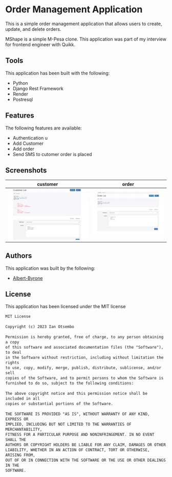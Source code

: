 # Order Management Application

This is a simple order management application that allows users to create, update, and delete orders.

MShape is a simple M-Pesa clone. This application was part of my interview for frontend engineer with Quikk.

## Tools

This application has been built with the following:

- Python
- Django Rest Framework
- Render
- Postresql

## Features

The following features are available:

- Authentication u
- Add Customer
- Add order
- Send SMS to cutomer order is placed

## Screenshots

| customer                       | order                       |
| ------------------------------ | --------------------------- |
| ![image](/images/customer.png) | ![image](/images/order.png) |

<!-- | login                                | register                              |
| ------------------------------------ | ------------------------------------- |
| ![image](/src/screenshots/login.png) | ![image](/src/screenshots/signup.png) |

| landing                             | dashboard                                |
| ----------------------------------- | ---------------------------------------- |
| ![image](/src/screenshots/home.png) | ![image](/src/screenshots/dashboard.png) | -->

## Authors

This application was built by the following:

- [Albert-Byrone](https://github.com/Albert-Byrone)

## License

This application has been licensed under the MIT license

```
MIT License

Copyright (c) 2023 Ian Otsembo

Permission is hereby granted, free of charge, to any person obtaining a copy
of this software and associated documentation files (the "Software"), to deal
in the Software without restriction, including without limitation the rights
to use, copy, modify, merge, publish, distribute, sublicense, and/or sell
copies of the Software, and to permit persons to whom the Software is
furnished to do so, subject to the following conditions:

The above copyright notice and this permission notice shall be included in all
copies or substantial portions of the Software.

THE SOFTWARE IS PROVIDED "AS IS", WITHOUT WARRANTY OF ANY KIND, EXPRESS OR
IMPLIED, INCLUDING BUT NOT LIMITED TO THE WARRANTIES OF MERCHANTABILITY,
FITNESS FOR A PARTICULAR PURPOSE AND NONINFRINGEMENT. IN NO EVENT SHALL THE
AUTHORS OR COPYRIGHT HOLDERS BE LIABLE FOR ANY CLAIM, DAMAGES OR OTHER
LIABILITY, WHETHER IN AN ACTION OF CONTRACT, TORT OR OTHERWISE, ARISING FROM,
OUT OF OR IN CONNECTION WITH THE SOFTWARE OR THE USE OR OTHER DEALINGS IN THE
SOFTWARE.
```
